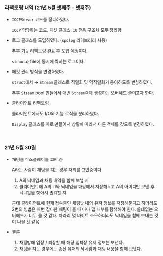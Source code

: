 ### 리팩토링 내역 (21년 5월 셋째주 - 넷째주)

- `IOCPServer` 코드를 정리하였다.

  `IOCP` 담당하는 코드, 패킷 클래스, `IO` 전용 구조체 모두 정리함

- 로그 클래스를 도입하였다. (`spdlog` 라이브러리 사용)

  추후 기능 리팩토링 완료 후 도입 예정이다.

  `stdout`과 file에 동시에 찍히는 로그이다.

- 패킷 관리 방식을 변경하였다.

  `struct`에서 → `Stream` 클래스로 직렬화 및 역직렬화가 용이하도록 변경하였다.

  추후 `Stream` pool 만들어서 매번 `Stream`객체 생성하는 오버헤드 줄이고자 한다.

- 클라이언트 리팩토링

  클라이언트에서도 I/O와 기능 로직을 분리하였다.

  `Display` 클래스를 따로 만들어서 상황에 따라서 다른 객체를 갖도록 변경하였다.

<br>

### 21년 5월 30일

- 채팅룸 디스플레이를 고민 중

  A라는 사람이 채팅을 치는 경우 처리를 고민중이다.

  1. A의 닉네임과 채팅 내역을 함께 보낼 지
  2. 클라이언트에 A의 id와 닉네임을 매핑해서 저장해두고 A의 아이디만 보낸 후 닉네임을 찾아서 출력할 지

  근데 클라이언트에 현재 접속중인 채팅방 내의 유저 정보를 저장해둔다고 하더라도 2번의 방법은 매번 잡다한 채팅이 올 때 마다 맵 내부를 탐색해야 한다. 쓸데없는 오버헤드가 너무 클 것 같다. 차라리 몇 바이트 소모하더라도 닉네임을 함께 보내는 것이 나을 것 같음

- 결론

  1. 채팅방에 입장 / 퇴장할 때 해당 입퇴장 유저 정보는 보낸다.
  2. 채팅을 치는 경우에는 송신 유저의 닉네임과 채팅 내용을 함께 보낸다.
